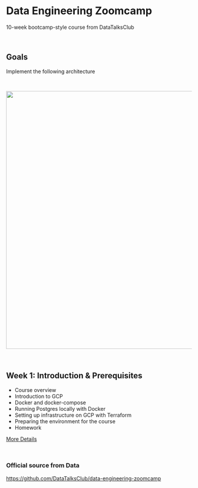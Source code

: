 # Data Engineering Zoomcamp
10-week bootcamp-style course from DataTalksClub

<br>

## Goals
Implement the following architecture

<br>

<img title="Architecture" alt="" src="https://github.com/tomasoak/dataeng_zoomcamp/blob/main/project_architecture.jpg" height=700, width=700></img>

<br>

## Week 1: Introduction & Prerequisites
- Course overview
- Introduction to GCP
- Docker and docker-compose
- Running Postgres locally with Docker
- Setting up infrastructure on GCP with Terraform
- Preparing the environment for the course
- Homework

[More Details]()

<br>

### Official source from Data
https://github.com/DataTalksClub/data-engineering-zoomcamp
